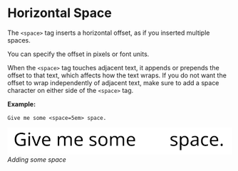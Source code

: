 # Horizontal Space

The `<space>` tag inserts a horizontal offset, as if you inserted multiple spaces.

You can specify the offset in pixels or font units.

When the `<space>` tag touches adjacent text, it appends or prepends the offset to that text, which affects how the text wraps. If you do not want the offset to wrap independently of adjacent text, make sure to add a space character on either side of the `<space>` tag.

**Example:**

```
Give me some <space=5em> space.
```

![](images/TMP_RichTextSpace.png)<br/>
_Adding some space_
